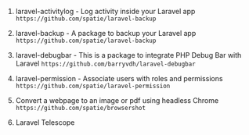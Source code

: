 



1. laravel-activitylog  - Log activity inside your Laravel app 
    ```https://github.com/spatie/laravel-backup```

1. laravel-backup  - A package to backup your Laravel app  
    ```https://github.com/spatie/laravel-backup```

1. laravel-debugbar  - This is a package to integrate PHP Debug Bar with Laravel 
    ```https://github.com/barryvdh/laravel-debugbar```


1. laravel-permission  - Associate users with roles and permissions 
    ```https://github.com/spatie/laravel-permission```


1. Convert a webpage to an image or pdf using headless Chrome
```https://github.com/spatie/browsershot```
1. Laravel Telescope
